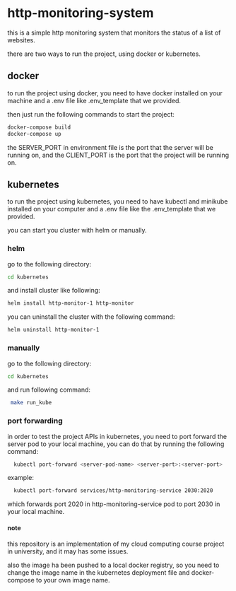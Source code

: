 # http-monitoring-system
this is a simple http monitoring system that monitors the status of a list of websites.

there are two ways to run the project, using docker or kubernetes.

## docker
to run the project using docker, you need to have docker installed on your machine and a .env file like .env_template that we provided.

then just run the following commands to start the project:
```bash
docker-compose build
docker-compose up
```
the SERVER_PORT in environment file is the port that the server will be running on, and the CLIENT_PORT is the port that the project will be running on.

## kubernetes
to run the project using kubernetes, you need to have kubectl and minikube installed on your computer and a .env file like the .env_template that we provided.

you can start you cluster with helm or manually.
### helm
go to the following directory:
```bash
cd kubernetes
```
and install cluster like following:
```bash
helm install http-monitor-1 http-monitor
```
you can uninstall the cluster with the following command:
```bash
helm uninstall http-monitor-1
```
### manually
go to the following directory:
```bash
cd kubernetes
```
and run following command:
```bash
 make run_kube
```

### port forwarding
in order to test the project APIs in kubernetes, you need to port forward the server pod to your local machine, you can do that by running the following command:
```bash
  kubectl port-forward <server-pod-name> <server-port>:<server-port>
```
example:
```bash
  kubectl port-forward services/http-monitoring-service 2030:2020
```
which forwards port 2020 in http-monitoring-service pod to port 2030 in your local machine.

#### note
this repository is an implementation of my cloud computing course project in university, and it may has some issues.

also the image ha been pushed to a local docker registry, so you need to change the image name in the kubernetes deployment file and docker-compose to your own image name.
